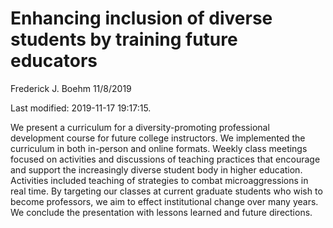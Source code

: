Enhancing inclusion of diverse students by training future educators
================
Frederick J. Boehm
11/8/2019

Last modified: 2019-11-17 19:17:15.

We present a curriculum for a diversity-promoting professional
development course for future college instructors. We implemented the
curriculum in both in-person and online formats. Weekly class meetings
focused on activities and discussions of teaching practices that
encourage and support the increasingly diverse student body in higher
education. Activities included teaching of strategies to combat
microaggressions in real time. By targeting our classes at current
graduate students who wish to become professors, we aim to effect
institutional change over many years. We conclude the presentation with
lessons learned and future directions.
